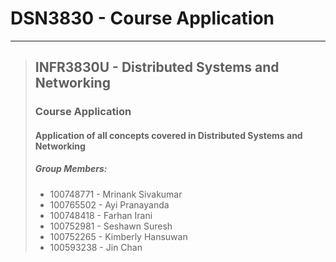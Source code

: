 # DSN3830 - Course Application

---

> ## INFR3830U - Distributed Systems and Networking
> ### Course Application
> #### Application of all concepts covered in Distributed Systems and Networking
> ##### Group Members:
> - 100748771 - Mrinank Sivakumar
> - 100765502 - Ayi Pranayanda
> - 100748418 - Farhan Irani
> - 100752981 - Seshawn Suresh
> - 100752265 - Kimberly Hansuwan
> - 100593238 - Jin Chan
